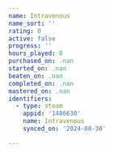 ```yaml
---
name: Intravenous
name_sort: ''
rating: 0
active: false
progress: ''
hours_played: 0
purchased_on: .nan
started_on: .nan
beaten_on: .nan
completed_on: .nan
mastered_on: .nan
identifiers:
  - type: steam
    appid: '1486630'
    name: Intravenous
    synced_on: '2024-08-30'

---
```

